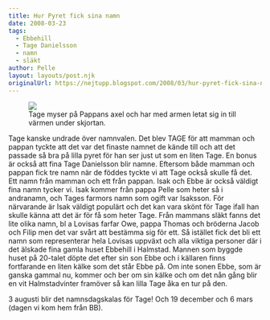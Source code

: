 ```yaml
---
title: Hur Pyret fick sina namn
date: 2008-03-23
tags: 
  - Ebbehill
  - Tage Danielsson
  - namn
  - släkt	
author: Pelle
layout: layouts/post.njk
originalUrl: https://nejtupp.blogspot.com/2008/03/hur-pyret-fick-sina-namn.html
---
```


<figure>
  <img src="../../../img/2008/03/pappas_axel_1024pix.jpg">
	<figcaption>Tage myser på Pappans axel och har med armen letat sig in till värmen under skjortan.</figcaption>
</figure>
  
  Tage kanske undrade över namnvalen. Det blev TAGE för att mamman och pappan tyckte att det var det finaste namnet de kände till och att det passade så bra på lilla pyret för han ser just ut som en liten Tage. En bonus är också att fina Tage Danielsson blir namne. Eftersom både mamman och pappan fick tre namn när de föddes tyckte vi att Tage också skulle få det. Ett namn från mamman och ett från pappan. Isak och Ebbe är också väldigt fina namn tycker vi. Isak kommer från pappa Pelle som heter så i andranamn, och Tages farmors namn som ogift var Isaksson. För närvarande är Isak väldigt populärt och det kan vara skönt för Tage ifall han skulle känna att det är för få som heter Tage. Från mammans släkt fanns det lite olika namn, bl a Lovisas farfar Owe, pappa Thomas och bröderna Jacob och Filip men det var svårt att bestämma sig för ett. Så istället fick det bli ett namn som representerar hela Lovisas uppväxt och alla viktiga personer där i det älskade fina gamla huset Ebbehill i Halmstad. Mannen som byggde huset på 20-talet döpte det efter sin son Ebbe och i källaren finns fortfarande en liten kälke som det står Ebbe på. Om inte sonen Ebbe, som är ganska gammal nu, kommer och ber om sin kälke och om det nån gång blir en vit Halmstadvinter framöver så kan lilla Tage åka en tur på den.
  
  3 augusti blir det namnsdagskalas för Tage! Och 19 december och 6 mars (dagen vi kom hem från BB).
